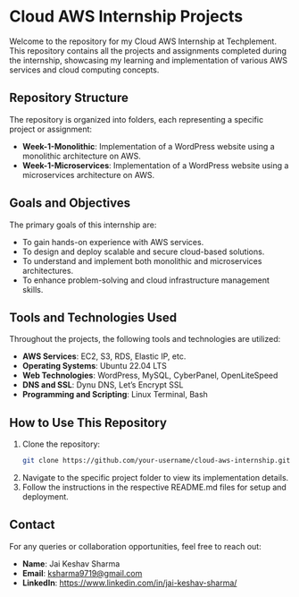 # Cloud AWS Internship Projects

Welcome to the repository for my Cloud AWS Internship at Techplement. This repository contains all the projects and assignments completed during the internship, showcasing my learning and implementation of various AWS services and cloud computing concepts.

## Repository Structure

The repository is organized into folders, each representing a specific project or assignment:

- **Week-1-Monolithic**: Implementation of a WordPress website using a monolithic architecture on AWS.
- **Week-1-Microservices**: Implementation of a WordPress website using a microservices architecture on AWS.

## Goals and Objectives

The primary goals of this internship are:
- To gain hands-on experience with AWS services.
- To design and deploy scalable and secure cloud-based solutions.
- To understand and implement both monolithic and microservices architectures.
- To enhance problem-solving and cloud infrastructure management skills.

## Tools and Technologies Used

Throughout the projects, the following tools and technologies are utilized:
- **AWS Services**: EC2, S3, RDS, Elastic IP, etc.
- **Operating Systems**: Ubuntu 22.04 LTS
- **Web Technologies**: WordPress, MySQL, CyberPanel, OpenLiteSpeed
- **DNS and SSL**: Dynu DNS, Let’s Encrypt SSL
- **Programming and Scripting**: Linux Terminal, Bash

## How to Use This Repository

1. Clone the repository:
   ```bash
   git clone https://github.com/your-username/cloud-aws-internship.git
   ```
2. Navigate to the specific project folder to view its implementation details.
3. Follow the instructions in the respective README.md files for setup and deployment.

## Contact
For any queries or collaboration opportunities, feel free to reach out:

- **Name**: Jai Keshav Sharma
- **Email**: ksharma9719@gmail.com
- **LinkedIn**: https://www.linkedin.com/in/jai-keshav-sharma/
